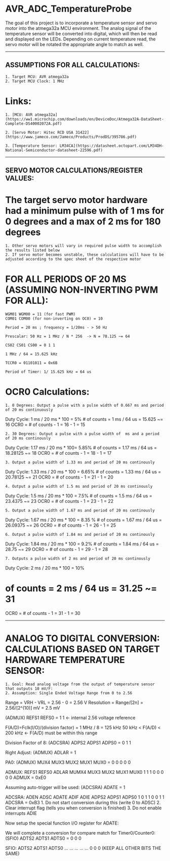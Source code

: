# AVR_ADC_TemperatureProbe

The goal of this project is to incorporate a temperature sensor and servo motor into the atmega32a MCU environment. The analog signal of the temperature sensor will be converted into digital, which will then be read and displayed on the LEDs. Depending on current temperature read, the servo motor will be rotated the appropriate angle to match as well. 

----------------------------------------------------------------------------------------------------

## ASSUMPTIONS FOR ALL CALCULATIONS:
	1. Target MCU: AVR atmega32a
	2. Target MCU Clock: 1 MHz
# Links:
	1. [MCU: AVR atmega32a](https://ww1.microchip.com/downloads/en/DeviceDoc/Atmega32A-DataSheet-Complete-DS40002072A.pdf)

	2. [Servo Motor: Hitec RCD USA 31422](https://www.jameco.com/Jameco/Products/ProdDS/395786.pdf)
		
	3. [Temperature Sensor: LM34CA](https://datasheet.octopart.com/LM34DH-National-Semiconductor-datasheet-22596.pdf)

-----------------------------------------------------------------------------------------------------

## SERVO MOTOR CALCULATIONS/REGISTER VALUES: 

# The target servo motor hardware had a minimum pulse with of 1 ms for 0 degrees and a max of 2 ms for 180 degrees

	1. Other servo motors will vary in required pulse width to accomplish the results listed below
	2. If servo motor becomes unstable, these calculations will have to be adjusted according to the spec sheet of the respective motor

# FOR ALL PERIODS OF 20 MS (ASSUMING NON-INVERTING PWM FOR ALL):

    WGM01 WGM00 = 11 (for fast PWM)
    COM01 COM00 (for non-inverting on OC0) = 10

    Period = 20 ms ; frequency = 1/20ms - > 50 Hz

    Prescalar: 50 Hz = 1 MHz / N * 256  -> N = 78.125 ~= 64

    CS02 CS01 CS00 = 0 1 1 

    1 MHz / 64 = 15.625 kHz

    TCCR0 = 01101011 = 0x6B

    Period of Timer: 1/ 15.625 kHz = 64 us

# OCR0 Calculations: 
	1. 0 Degrees: Output a pulse with a pulse width of 0.667 ms and period of 20 ms continuously

Duty Cycle: 1 ms / 20 ms * 100 = 5%	
\# of counts = 1 ms / 64 us = 15.625 ~= 16
OCR0 = # of counts - 1 = 16 - 1 = 15 

	2. 30 Degrees: Output a pulse with a pulse width of  ms and a period of 20 ms continously 
	
Duty Cycle: 1.17 ms / 20 ms * 100= 5.85%
\# of counts = 1.17 ms / 64 us = 18.28125 ~= 18
OCR0 = # of counts - 1 = 18 - 1 = 17

	3. Output a pulse width of 1.33 ms and period of 20 ms continously

Duty Cycle: 1.33 ms / 20 ms * 100 = 6.65%
\# of counts = 1.33 ms / 64 us = 20.78125 ~= 21
OCR0 = # of counts - 1 = 21 - 1 = 20

	4. Output a pulse width of 1.5 ms and period of 20 ms continously 
	
Duty Cycle: 1.5 ms / 20 ms * 100 = 7.5%
\# of counts = 1.5 ms / 64 us = 23.4375 ~= 23
OCR0 = # of counts - 1 = 23 - 1 = 22

	5. Output a pulse width of 1.67 ms and period of 20 ms continously

Duty Cycle: 1.67 ms / 20 ms * 100 = 8.35 %
\# of counts = 1.67 ms / 64 us = 26.09375 ~= 26
OCR0 = # of counts - 1 = 26 - 1 = 25

	6. Output a pulse width of 1.84 ms and period of 20 ms continously

Duty Cycle: 1.84 ms / 20 ms * 100 = 9.2%
\# of counts = 1.84 ms / 64 us = 28.75 ~= 29
OCR0 = # of counts - 1 = 29 - 1 = 28

	7. Outputs a pulse width of 2 ms and period of 20 ms continously 
	
Duty Cycle: 2 ms / 20 ms * 100 = 10%
# of counts = 2 ms / 64 us = 31.25 ~= 31
OCR0 = # of counts - 1 = 31 - 1 = 30

-----------------------------------------------------------------------------------------------------

# ANALOG TO DIGITAL CONVERSION: CALCULATIONS BASED ON TARGET HARDWARE TEMPERATURE SENSOR:
	1. Goal: Read analog voltage from the output of temperature sensor that outputs 10 mV/F:
	2. Assumption: Single Ended Voltage Range from 0 to 2.56 

Range = VRH - VRL = 2.56 - 0 = 2.56 V
Resolution = Range/[2n] = 2.56/[2^(10)] mV = 2.5 mV

(ADMUX)  REFS1 REFS0 = 1 1    <- internal 2.56 voltage reference

F(A/D)=Fclk(I/O)/(division factor) = 1 MHz / 8 = 125 kHz    	50 kHz < F(A/D) < 200 kHz <- F(A/D) must be within this range

Division Factor of 8: (ADCSRA)  ADPS2 ADPS1 ADPS0 = 0 1 1

Right Adjust: (ADMUX) ADLAR = 1

PA0: (ADMUX) MUX4 MUX3 MUX2 MUX1 MUX0 = 0 0 0 0 0 

ADMUX:   REFS1        REFS0     ADLAR         MUMX4       MUX3      MUX2      MUX1       MUX0 
           1            1          1            0          0          0        0          0
ADMUX = 0xE0

Assuming auto-trigger will be used: (ADCSRA) ADATE = 1

ADCSRA:      ADEN     ADSC       ADATE      ADIF    ADIE      ADPS2       ADPS1        ADPS0 
               1         0          1         1        0         0           1            1
ADCSRA = 0xB3 
	1. Do not start conversion during this (write 0 to ADSC) 
	2. Clear interrupt flag (tells you when conversion is finished)
	3. Do not enable interrupts ADIE

Now setup the special function I/O register for ADATE:

We will complete a conversion for compare match for Timer0/Counter0:
(SFIO) ADTS2 ADTS1 ADTS0 = 0 0 0 

SFIO: ADTS2 ADTS1 ADTS0 ... ... ... ... ...
        0     0     0   (KEEP ALL OTHER BITS THE SAME)

